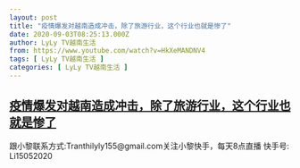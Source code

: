 ```yaml
---
layout: post
title: "疫情爆发对越南造成冲击，除了旅游行业，这个行业也就是惨了"
date: 2020-09-03T08:25:13.000Z
author: LyLy TV越南生活
from: https://www.youtube.com/watch?v=HkXeMANDNV4
tags: [ LyLy TV越南生活 ]
categories: [ LyLy TV越南生活 ]
---
```

<!--1599121513000-->
[疫情爆发对越南造成冲击，除了旅游行业，这个行业也就是惨了](https://www.youtube.com/watch?v=HkXeMANDNV4)
------

<div>
跟小黎联系方式:Tranthilyly155@gmail.com关注小黎快手，每天8点直播 快手号: Li15052020
</div>
